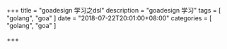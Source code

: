 +++
title = "goadesign 学习之dsl"
description = "goadesign 学习"
tags = [
    "golang",
    "goa"
]
date = "2018-07-22T20:01:00+08:00"
categories = [
    "golang",
    "goa"
]

+++

